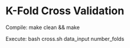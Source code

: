 # K-Fold Cross Validation

Compile:
make clean && make

Execute:
bash cross.sh data_input number_folds

